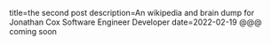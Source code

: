 title=the second post
description=An wikipedia and brain dump for Jonathan Cox Software Engineer Developer
date=2022-02-19
@@@
coming soon
